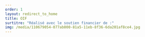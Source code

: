 ```yaml
---
order: 1
layout: redirect_to_home
title: OIF
surtitre: "Réalisé avec le soutien financier de :"
img: /media/110679054-077ab000-81a5-11eb-8f36-6da201af8ce4.jpg
---
```

